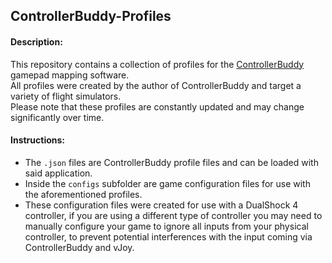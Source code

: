 ## ControllerBuddy-Profiles

#### Description:
This repository contains a collection of profiles for the [ControllerBuddy](https://github.com/bwRavencl/ControllerBuddy) gamepad mapping software.  
All profiles were created by the author of ControllerBuddy and target a variety of flight simulators.  
Please note that these profiles are constantly updated and may change significantly over time.

#### Instructions:
- The `.json` files are ControllerBuddy profile files and can be loaded with said application.
- Inside the `configs` subfolder are game configuration files for use with the aforementioned profiles.
- These configuration files were created for use with a DualShock 4 controller, if you are using a different type of controller you may need to manually configure your game to ignore all inputs from your physical controller, to prevent potential interferences with the input coming via ControllerBuddy and vJoy.
